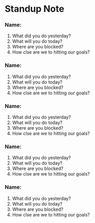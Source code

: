 # Standup Note
### Name:
1. What did you do yesterday?
2. What will you do today?
3. Where are you blocked?
4. How clse are we to hitting our goals?

### Name:
1. What did you do yesterday?
2. What will you do today?
3. Where are you blocked?
4. How clse are we to hitting our goals?

### Name:
1. What did you do yesterday?
2. What will you do today?
3. Where are you blocked?
4. How clse are we to hitting our goals?

### Name:
1. What did you do yesterday?
2. What will you do today?
3. Where are you blocked?
4. How clse are we to hitting our goals?

### Name:
1. What did you do yesterday?
2. What will you do today?
3. Where are you blocked?
4. How clse are we to hitting our goals?